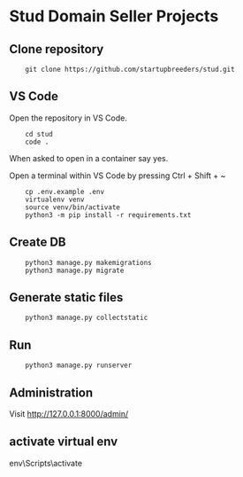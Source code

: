 # Stud Domain Seller Projects

## Clone repository

```commandline
    git clone https://github.com/startupbreeders/stud.git
```

## VS Code

Open the repository in VS Code.

```commandline
    cd stud
    code .
```

When asked to open in a container say yes.

Open a terminal within VS Code by pressing Ctrl + Shift + ~

```
    cp .env.example .env
    virtualenv venv
    source venv/bin/activate
    python3 -m pip install -r requirements.txt
```

## Create DB

```commandline
    python3 manage.py makemigrations
    python3 manage.py migrate
```

## Generate static files

```commandline
    python3 manage.py collectstatic
```

## Run

```commandline
    python3 manage.py runserver
```

## Administration

Visit http://127.0.0.1:8000/admin/

## activate virtual env
env\Scripts\activate